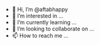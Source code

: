 - 👋 Hi, I’m @aftabhappy
- 👀 I’m interested in ...
- 🌱 I’m currently learning ...
- 💞️ I’m looking to collaborate on ...
- 📫 How to reach me ...

<!---
aftabhappy/aftabhappy is a ✨ special ✨ repository because its `README.md` (this file) appears on your GitHub profile.
You can click the Preview link to take a look at your changes.
--->
